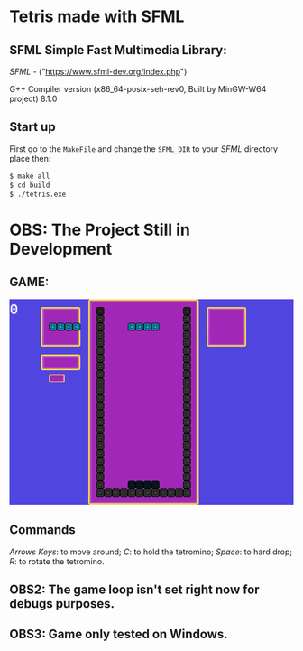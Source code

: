 # Tetris made with SFML

## SFML Simple Fast Multimedia Library:
*SFML* - ("https://www.sfml-dev.org/index.php")

G++ Compiler version (x86_64-posix-seh-rev0, Built by MinGW-W64 project) 8.1.0

## Start up
First go to the `MakeFile` and change the `SFML_DIR` to your *SFML* directory place
then:
```console
$ make all
$ cd build
$ ./tetris.exe
```


# OBS: The Project Still in Development

## GAME:
![Game](screenshots/game.png)


## Commands
*Arrows Keys*: to move around;
*C*: to hold the tetromino;
*Space*: to hard drop;
*R*: to rotate the tetromino.

## OBS2: The game loop isn't set right now for debugs purposes.
## OBS3: Game only tested on Windows.
